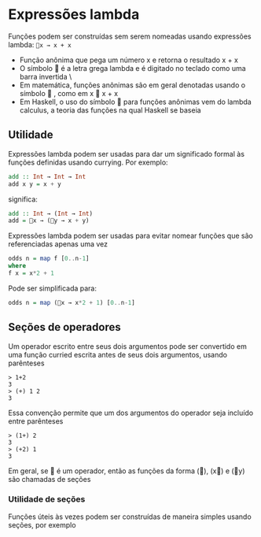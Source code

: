# Expressões lambda
Funções podem ser construídas sem serem nomeadas usando expressões lambda: `x → x + x`
- Função anônima que pega um número x e retorna o resultado x + x
- O símbolo  é a letra grega lambda e é digitado no teclado como uma barra invertida \
- Em matemática, funções anônimas são em geral denotadas usando o símbolo  , como em x  x + x
- Em Haskell, o uso do símbolo  para funções anônimas vem do lambda calculus, a teoria das funções na qual Haskell se baseia

## Utilidade 
Expressões lambda podem ser usadas para dar um significado formal às funções definidas usando currying. Por exemplo:
```haskell 
add :: Int → Int → Int
add x y = x + y
```
significa:
```haskell 
add :: Int → (Int → Int)
add = x → (y → x + y)
```

Expressões lambda podem ser usadas para evitar nomear funções que são referenciadas apenas uma vez
```haskell
odds n = map f [0..n-1]
where
f x = x*2 + 1 
```
Pode ser simplificada para: 
```haskell
odds n = map (x → x*2 + 1) [0..n-1]
```

## Seções de operadores
Um operador escrito entre seus dois argumentos pode ser convertido em uma função curried escrita antes de seus dois argumentos, usando parênteses

```
> 1+2
3
> (+) 1 2
3
```
Essa convenção permite que um dos argumentos do operador seja incluído entre parênteses
```
> (1+) 2
3
> (+2) 1
3
```
Em geral, se  é um operador, então as funções da forma (), (x) e (y) são chamadas de seções

### Utilidade de seções 
Funções úteis às vezes podem ser construídas de maneira simples usando seções, por exemplo
